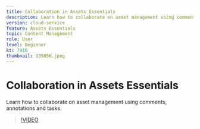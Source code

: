 ```yaml
---
title: Collaboration in Assets Essentials
description: Learn how to collaborate on asset management using comments, annotations and tasks.
version: cloud-service
feature: Assets Essentials
topic: Content Management
role: User
level: Beginner
kt: 7916
thumbnail: 335856.jpeg
---
```

# Collaboration in Assets Essentials

Learn how to collaborate on asset management using comments, annotations and tasks.

>[!VIDEO](https://video.tv.adobe.com/v/335856/?quality=12&learn=on)
